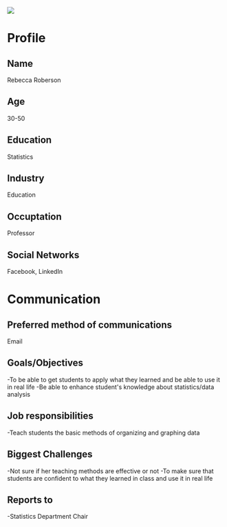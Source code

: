 ![](https://www.google.com/url?sa=i&url=https%3A%2F%2Ficons-for-free.com%2Ffemale%2Bperson%2Buser%2Bwoman%2Byoung%2Bicon-1320196266256009072%2F&psig=AOvVaw2KJQRUfsstgRBE_lHbkQdJ&ust=1587062444341000&source=images&cd=vfe&ved=0CAIQjRxqFwoTCPiD976K6-gCFQAAAAAdAAAAABAD)

# Profile

## Name
Rebecca Roberson

## Age
30-50

## Education
Statistics

## Industry
Education

## Occuptation
Professor

## Social Networks
Facebook, LinkedIn

# Communication

## Preferred method of communications
Email

## Goals/Objectives
-To be able to get students to apply what they learned and be able to use it in real life
-Be able to enhance student's knowledge about statistics/data analysis

## Job responsibilities
-Teach students the basic methods of organizing and graphing data

## Biggest Challenges
-Not sure if her teaching methods are effective or not
-To make sure that students are confident to what they learned in class and use it in real life

## Reports to
-Statistics Department Chair
